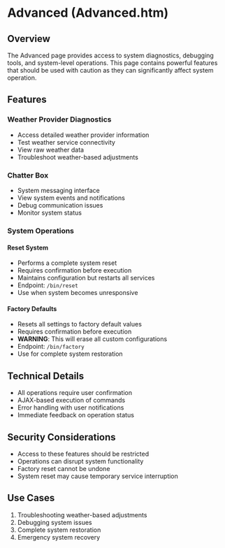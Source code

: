 # Advanced (Advanced.htm)

## Overview
The Advanced page provides access to system diagnostics, debugging tools, and system-level operations. This page contains powerful features that should be used with caution as they can significantly affect system operation.

## Features

### Weather Provider Diagnostics
- Access detailed weather provider information
- Test weather service connectivity
- View raw weather data
- Troubleshoot weather-based adjustments

### Chatter Box
- System messaging interface
- View system events and notifications
- Debug communication issues
- Monitor system status

### System Operations

#### Reset System
- Performs a complete system reset
- Requires confirmation before execution
- Maintains configuration but restarts all services
- Endpoint: `/bin/reset`
- Use when system becomes unresponsive

#### Factory Defaults
- Resets all settings to factory default values
- Requires confirmation before execution
- **WARNING**: This will erase all custom configurations
- Endpoint: `/bin/factory`
- Use for complete system restoration

## Technical Details
- All operations require user confirmation
- AJAX-based execution of commands
- Error handling with user notifications
- Immediate feedback on operation status

## Security Considerations
- Access to these features should be restricted
- Operations can disrupt system functionality
- Factory reset cannot be undone
- System reset may cause temporary service interruption

## Use Cases
1. Troubleshooting weather-based adjustments
2. Debugging system issues
3. Complete system restoration
4. Emergency system recovery 